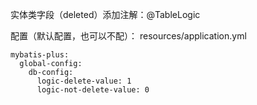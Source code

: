 
实体类字段（deleted）添加注解：@TableLogic

配置（默认配置，也可以不配）：
resources/application.yml  
``` 
mybatis-plus:
  global-config:
    db-config:
      logic-delete-value: 1
      logic-not-delete-value: 0  
```
  
    